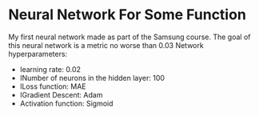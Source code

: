 # Neural Network For Some Function
<p2>My first neural network made as part of the Samsung course.</p2>
<span>The goal of this neural network is a metric no worse than 0.03</span>
<p3>Network hyperparameters:</p3>
<ul>
  <li>learning rate: 0.02</li>
  <li>lNumber of neurons in the hidden layer: 100</li>
  <li>lLoss function: MAE</li>
  <li>lGradient Descent: Adam</li>
  <li>Activation function: Sigmoid</li>
</ul>
